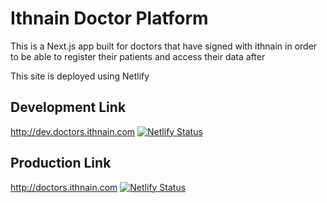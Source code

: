 # Ithnain Doctor Platform

This is a Next.js app built for doctors that have signed with ithnain in order to be able to register their patients and access their data after

This site is deployed using Netlify

## Development Link

http://dev.doctors.ithnain.com
[![Netlify Status](https://api.netlify.com/api/v1/badges/a7920ec9-3353-43e4-bbfb-e38a918c4a7b/deploy-status)](https://app.netlify.com/sites/doctor-platform-dev/deploys)

## Production Link

http://doctors.ithnain.com
[![Netlify Status](https://api.netlify.com/api/v1/badges/f1c64c83-a946-4bae-bf96-d1c5bbe05c4a/deploy-status)](https://app.netlify.com/sites/doctor-platform/deploys)
